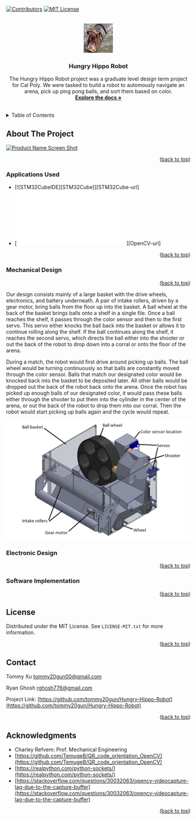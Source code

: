 <!-- Improved compatibility of back to top link: See: https://github.com/othneildrew/Best-README-Template/pull/73 -->
<a name="readme-top"></a>
<!--
*** Thanks for checking out the Best-README-Template. If you have a suggestion
*** that would make this better, please fork the repo and create a pull request
*** or simply open an issue with the tag "enhancement".
*** Don't forget to give the project a star!
*** Thanks again! Now go create something AMAZING! :D
-->



<!-- PROJECT SHIELDS -->
<!--
*** I'm using markdown "reference style" links for readability.
*** Reference links are enclosed in brackets [ ] instead of parentheses ( ).
*** See the bottom of this document for the declaration of the reference variables
*** for contributors-url, forks-url, etc. This is an optional, concise syntax you may use.
*** https://www.markdownguide.org/basic-syntax/#reference-style-links
-->
[![Contributors][contributors-shield]][contributors-url]
[![MIT License][license-shield]][license-url]


<!-- PROJECT LOGO -->
<br />
<div align="center">
  <a href="https://github.com/tommy20gun/Hungry-Hippo-Robot">
    <img src="images/logo.png" alt="Logo" width="80" height="80">
  </a>

<h3 align="center">Hungry Hippo Robot</h3>

  <p align="center">
    The Hungry Hippo Robot project was a graduate level design term project for Cal Poly. We were tasked to build a robot to automously navigate an arena, pick up ping pong balls, and sort them based on color.
    <br />
    <a href="https://github.com/tommy20gun/Hungry-Hippo-Robot"><strong>Explore the docs »</strong></a>
    <br />
    <br />
  </p>
</div>

<!-- TABLE OF CONTENTS -->
<details>
  <summary>Table of Contents</summary>
  <ol>
    <li>
      <a href="#about-the-project">About The Project</a>
      <ul>
        <li><a href="#Applications-used">Applications Used</a></li>
      </ul>
    </li>
    </li>
    <li><a href="#Mechanical-Design">Roadmap</a></li>
    <li><a href="#Electronic-Design">Contributing</a></li>
    <li><a href="#Software-Implementation">Usage</a></li>
    <li><a href="#license">License</a></li>
    <li><a href="#contact">Contact</a></li>
    <li><a href="#acknowledgments">Acknowledgments</a></li>
  </ol>
</details>



<!-- ABOUT THE PROJECT -->
## About The Project

[![Product Name Screen Shot][product-screenshot]](https://example.com)

<p align="right">(<a href="#readme-top">back to top</a>)</p>



### Applications Used

* [![STM32CubeIDE][STM32Cube]][STM32Cube-url]
* [![OpenCV][OpenCV]][OpenCV-url]

<p align="right">(<a href="#readme-top">back to top</a>)</p>

<!-- Mechanical Design -->
### Mechanical Design
<p align="right">(<a href="#readme-top">back to top</a>)</p>

Our design consists mainly of a large basket with the drive wheels, electronics,
and battery underneath. A pair of intake rollers, driven by a gear motor, bring
balls from the floor up into the basket. A ball wheel at the back of the basket
brings balls onto a shelf in a single file. Once a ball reaches the shelf, it
passes through the color sensor and then to the first servo. This servo either
knocks the ball back into the basket or allows it to continue rolling along the
shelf. If the ball continues along the shelf, it reaches the second servo, which directs the ball either into the shooter or out the back of the robot to drop
down into a corral or onto the floor of the arena.

During a match, the robot would first drive around picking up balls. The ball
wheel would be turning continuously so that balls are constantly moved through
the color sensor. Balls that match our designated color would be knocked back
into the basket to be deposited later. All other balls would be dropped out the
back of the robot back onto the arena. Once the robot has picked up enough balls
of our designated color, it would pass these balls either through the shooter to
put them into the cylinder in the center of the arena, or out the back of the
robot to drop them into our corral. Then the robot would start picking up balls
again and the cycle would repeat.

![Robot CAD][robot_cad]

<!-- Electronic Design -->
### Electronic Design
<p align="right">(<a href="#readme-top">back to top</a>)</p>

<!-- Software Implementation -->
### Software Implementation
<p align="right">(<a href="#readme-top">back to top</a>)</p>


<!-- LICENSE -->
## License

Distributed under the MIT License. See `LICENSE-MIT.txt` for more information.

<p align="right">(<a href="#readme-top">back to top</a>)</p>


<!-- CONTACT -->
## Contact

Tommy Xu tommy20gun00@gmail.com 

Ryan Ghosh rghosh776@gmail.com

Project Link: [https://github.com/tommy20gun/Hungry-Hippo-Robot](https://github.com/tommy20gun/Hungry-Hippo-Robot)

<p align="right">(<a href="#readme-top">back to top</a>)</p>



<!-- ACKNOWLEDGMENTS -->
## Acknowledgments
* Charley Refvem: Prof. Mechanical Engineering
* [https://github.com/TemugeB/QR_code_orientation_OpenCV](https://github.com/TemugeB/QR_code_orientation_OpenCV)
* [https://realpython.com/python-sockets/](https://realpython.com/python-sockets/)
* [https://stackoverflow.com/questions/30032063/opencv-videocapture-lag-due-to-the-capture-buffer](https://stackoverflow.com/questions/30032063/opencv-videocapture-lag-due-to-the-capture-buffer)


<p align="right">(<a href="#readme-top">back to top</a>)</p>



<!-- MARKDOWN LINKS & IMAGES -->
<!-- https://www.markdownguide.org/basic-syntax/#reference-style-links -->
[contributors-shield]: https://img.shields.io/github/contributors/tommy20gun/Hungry-Hippo-Robot.svg?style=for-the-badge
[contributors-url]: https://github.com/tommy20gun/Hungry-Hippo-Robot/graphs/contributors
[license-shield]: https://img.shields.io/github/license/tommy20gun/Hungry-Hippo-Robot.svg?style=for-the-badge
[license-url]: https://github.com/tommy20gun/Hungry-Hippo-Robot/blob/master/LICENSE.txt
[product-screenshot]: images/screenshot.png
[robot_cad]: images/robot_cad.png
[STM32CubeIDE]:
[STM32Cube-url]:https://www.st.com/en/development-tools/stm32cubeide.html
[OpenCV]:
[OpenCV-url]:https://opencv.org
